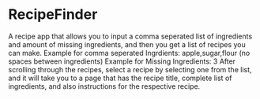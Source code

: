 # RecipeFinder
A recipe app that allows you to input a comma seperated list of ingredients and amount of missing ingredients, and then you get a list of recipes you can make. Example for comma seperated Ingrdients: apple,sugar,flour (no spaces between ingredients) Example for Missing Ingredients: 3
After scrolling through the recipes, select a recipe by selecting one from the list, and it will take you to a page that has the recipe title, complete list of ingredients, and also instructions for the respective recipe.
